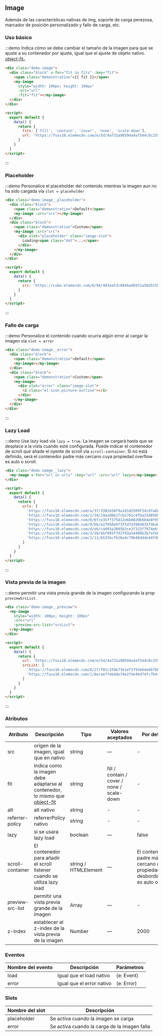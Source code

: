 ## Image
Además de las características nativas de img, soporte de carga perezosa, marcador de posición personalizado y fallo de carga, etc.

### Uso básico

:::demo Indica cómo se debe cambiar el tamaño de la imagen para que se ajuste a su contenedor por ajuste, igual que el ajuste de objeto nativo. [object-fit](https://developer.mozilla.org/es/docs/Web/CSS/object-fit)。

```html
<div class="demo-image">
  <div class="block" v-for="fit in fits" :key="fit">
    <span class="demonstration">{{ fit }}</span>
    <my-image
      style="width: 100px; height: 100px"
      :src="url"
      :fit="fit"></my-image>
  </div>
</div>

<script>
  export default {
    data() {
      return {
        fits: ['fill', 'contain', 'cover', 'none', 'scale-down'],
        url: 'https://fuss10.elemecdn.com/e/5d/4a731a90594a4af544c0c25941171jpeg.jpeg'
      }
    }
  }
</script>
```
:::

### Placeholder

:::demo Personalice el placeholder del contenido mientras la imagen aun no ha sido cargada vía `slot = placeholder`
```html
<div class="demo-image__placeholder">
  <div class="block">
    <span class="demonstration">Default</span>
    <my-image :src="src"></my-image>
  </div>
  <div class="block">
    <span class="demonstration">Custom</span>
    <my-image :src="src">
      <div slot="placeholder" class="image-slot">
        Loading<span class="dot">...</span>
      </div>
    </my-image>
  </div>
</div>

<script>
  export default {
    data() {
      return {
        src: 'https://cube.elemecdn.com/6/94/4d3ea53c084bad6931a56d5158a48jpeg.jpeg'
      }
    }
  }
</script>
```
:::

### Fallo de carga

:::demo Personalice el contenido cuando ocurra algún error al cargar la imagen vía `slot = error`
```html
<div class="demo-image__error">
  <div class="block">
    <span class="demonstration">Default</span>
    <my-image></my-image>
  </div>
  <div class="block">
    <span class="demonstration">Custom</span>
    <my-image>
      <div slot="error" class="image-slot">
        <i class="el-icon-picture-outline"></i>
      </div>
    </my-image>
  </div>
</div>
```
:::

### Lazy Load

:::demo Use lazy load vía `lazy = true`. La imagen se cargará hasta que se desplace a la vista cuando esté configurada. Puede indicar el contenedor de scroll que añade el oyente de scroll vía `scroll-container`. Si no está definido, será el contenedor padre más cercano cuya propiedad overflow es auto o scroll.

```html
<div class="demo-image__lazy">
  <my-image v-for="url in urls" :key="url" :src="url" lazy></my-image>
</div>

<script>
  export default {
    data() {
      return {
        urls: [
          'https://fuss10.elemecdn.com/a/3f/3302e58f9a181d2509f3dc0fa68b0jpeg.jpeg',
          'https://fuss10.elemecdn.com/1/34/19aa98b1fcb2781c4fba33d850549jpeg.jpeg',
          'https://fuss10.elemecdn.com/0/6f/e35ff375812e6b0020b6b4e8f9583jpeg.jpeg',
          'https://fuss10.elemecdn.com/9/bb/e27858e973f5d7d3904835f46abbdjpeg.jpeg',
          'https://fuss10.elemecdn.com/d/e6/c4d93a3805b3ce3f323f7974e6f78jpeg.jpeg',
          'https://fuss10.elemecdn.com/3/28/bbf893f792f03a54408b3b7a7ebf0jpeg.jpeg',
          'https://fuss10.elemecdn.com/2/11/6535bcfb26e4c79b48ddde44f4b6fjpeg.jpeg'
        ]
      }
    }
  }
</script>
```
:::

### Vista previa de la imagen

:::demo permitir una vista previa grande de la imagen configurando la prop `previewSrcList`.
```html
<div class="demo-image__preview">
  <my-image 
    style="width: 100px; height: 100px"
    :src="url" 
    :preview-src-list="srcList">
  </my-image>
</div>

<script>
  export default {
    data() {
      return {
        url: 'https://fuss10.elemecdn.com/e/5d/4a731a90594a4af544c0c25941171jpeg.jpeg',
        srcList: [
          'https://fuss10.elemecdn.com/8/27/f01c15bb73e1ef3793e64e6b7bbccjpeg.jpeg',
          'https://fuss10.elemecdn.com/1/8e/aeffeb4de74e2fde4bd74fc7b4486jpeg.jpeg'
        ]
      }
    }
  }
</script>
```
:::

### Atributos
| Atributo | Descripción | Tipo | Valores aceptados | Por defecto |
|---------- |-------- |---------- |-------------  |-------- |
| src | origen de la imagen, igual que en nativo | string | — | - |
| fit | Indica como la imagen debe adaptarse al contenedor, lo mismo que [object-fit](https://developer.mozilla.org/es/docs/Web/CSS/object-fit) | string | fill / contain / cover / none / scale-down | - |
| alt | alt nativo | string | - | - |
| referrer-policy | referrerPolicy nativo | string | - | - |
| lazy | si se usara lazy load | boolean | — | false |
| scroll-container | El contenedor para añadir el scroll listener cuando se utiliza lazy load | string / HTMLElement | — | El contenedor padre más cercano cuya propiedad de desbordamiento es auto o scroll |
| preview-src-list | permitir una vista previa grande de la imagen | Array | — | - |
| z-index | establecer el z-index de la vista previa de la imagen | Number | — | 2000 |

### Eventos
| Nombre del evento | Descripción | Parámetros |
|---------- |-------- |---------- |
| load | Igual que el load nativo | (e: Event) |
| error | Igual que el error nativo | (e: Error) |

### Slots
| Nombre del slot | Descripción |
|---------|-------------|
| placeholder | Se activa cuando la imagen se carga |
| error | Se activa cuando la carga de la imagen falla |


